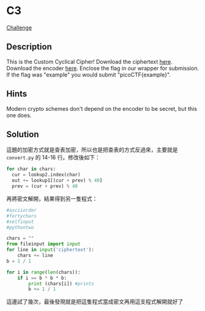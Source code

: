 
# C3
[Challenge](https://play.picoctf.org/practice/challenge/407)

## Description

This is the Custom Cyclical Cipher!
Download the ciphertext [here](https://artifacts.picoctf.net/c_titan/47/ciphertext).
Download the encoder [here](https://artifacts.picoctf.net/c_titan/47/convert.py).
Enclose the flag in our wrapper for submission. If the flag was "example" you would submit "picoCTF{example}".

## Hints

Modern crypto schemes don't depend on the encoder to be secret, but this one does.

## Solution

這題的加密方式就是查表加密，所以也是把查表的方式反過來，主要就是 `convert.py` 的 14-16 行。修改後如下：

```python
for char in chars:
  cur = lookup2.index(char)
  out += lookup1[(cur + prev) % 40]
  prev = (cur + prev) % 40
```

再將密文解開，結果得到另一隻程式：

```python
#asciiorder
#fortychars
#selfinput
#pythontwo

chars = ""
from fileinput import input
for line in input('ciphertext'):
    chars += line
b = 1 / 1

for i in range(len(chars)):
    if i == b * b * b:
        print (chars[i]) #prints
        b += 1 / 1
```

這邊試了幾次，最後發現就是把這隻程式當成密文再用這支程式解開就好了